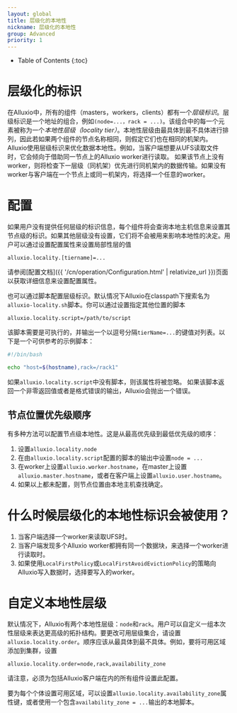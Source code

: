 ```yaml
---
layout: global
title: 层级化的本地性
nickname: 层级化的本地性
group: Advanced
priority: 1
---
```


* Table of Contents
{:toc}

# 层级化的标识

在Alluxio中，所有的组件（masters，workers，clients）都有一个*层级标识*。层级标识是一个地址的组合，例如`(node=...，rack = ...)`。该组合中的每一个元素被称为一个*本地性层级（locality tier）*。本地性层级由最具体到最不具体进行排列，因此若如果两个组件的节点名称相同，则假定它们也在相同的机架内。 Alluxio使用层级标识来优化数据本地性。例如，当客户端想要从UFS读取文件时，它会倾向于借助同一节点上的Alluxio worker进行读取。
如果该节点上没有worker，则将检查下一层级（同机架）优先进行同机架内的数据传输。如果没有worker与客户端在一个节点上或同一机架内，将选择一个任意的worker。

# 配置

如果用户没有提供任何层级的标识信息，每个组件将会查询本地主机信息来设置其节点级的标识。如果其他层级没有设置，它们将不会被用来影响本地性的决定。用户可以通过设置配置属性来设置局部性层的值

```
alluxio.locality.[tiername]=...
```

请参阅[配置文档]({{ '/cn/operation/Configuration.html' | relativize_url }})页面以获取详细信息来设置配置属性。

也可以通过脚本配置层级标识。默认情况下Alluxio在classpath下搜索名为`alluxio-locality.sh`脚本。你可以通过设置指定其他位置的脚本

```
alluxio.locality.script=/path/to/script
```

该脚本需要是可执行的，并输出一个以逗号分隔`tierName=...`的键值对列表。以下是一个可供参考的示例脚本：

```bash
#!/bin/bash

echo "host=$(hostname),rack=/rack1"
```

如果`alluxio.locality.script`中没有脚本，则该属性将被忽略。 如果该脚本返回一个非零返回值或者是格式错误的输出，Alluxio会抛出一个错误。

## 节点位置优先级顺序

有多种方法可以配置节点级本地性。这是从最高优先级到最低优先级的顺序：

1. 设置`alluxio.locality.node`
1. 在由`alluxio.locality.script`配置的脚本的输出中设置`node = ...`
1. 在worker上设置`alluxio.worker.hostname`，在master上设置`alluxio.master.hostname`，或者在客户端上设置`alluxio.user.hostname`。
1. 如果以上都未配置，则节点位置由本地主机查找确定。

# 什么时候层级化的本地性标识会被使用？

1. 当客户端选择一个worker来读取UFS时。
1. 当客户端发现多个Alluxio worker都拥有同一个数据块，来选择一个worker进行读取时。
1. 如果使用`LocalFirstPolicy`或`LocalFirstAvoidEvictionPolicy`的策略向Alluxio写入数据时，选择要写入的worker。

# 自定义本地性层级

默认情况下，Alluxio有两个本地性层级：`node`和`rack`。用户可以自定义一组本次性层级来表达更高级的拓扑结构。要更改可用层级集合，请设置`alluxio.locality.order`。顺序应该从最具体到最不具体。例如，要将可用区域添加到集群，设置

```
alluxio.locality.order=node,rack,availability_zone
```

请注意，必须为包括Alluxio客户端在内的所有组件设置此配置。

要为每个个体设置可用区域，可以设置`alluxio.locality.availability_zone`属性键，或者使用一个包含`availability_zone = ...`输出的本地脚本。

